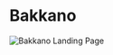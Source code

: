 # Bakkano

![Bakkano Landing Page](https://github.com/gianluigitrontini/preview-images/blob/main/bakkano/bakkano-desktop.png?raw=true)
